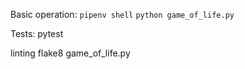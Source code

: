 Basic operation:
`pipenv shell`
`python game_of_life.py`

Tests:
pytest

linting
flake8 game_of_life.py
